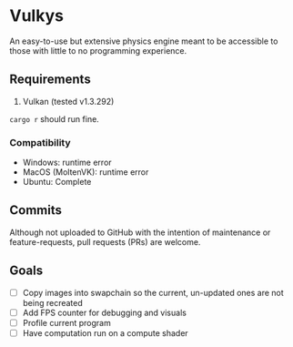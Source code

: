 # Vulkys

An easy-to-use but extensive physics engine meant to be accessible to those with little to no programming experience.

## Requirements

1. Vulkan (tested v1.3.292)

`cargo r` should run fine.

### Compatibility
- Windows: runtime error
- MacOS (MoltenVK): runtime error
- Ubuntu: Complete

## Commits

Although not uploaded to GitHub with the intention of maintenance or feature-requests, pull requests (PRs) are welcome.

## Goals
- [ ] Copy images into swapchain so the current, un-updated ones are not being recreated
- [ ] Add FPS counter for debugging and visuals
- [ ] Profile current program
- [ ] Have computation run on a compute shader
